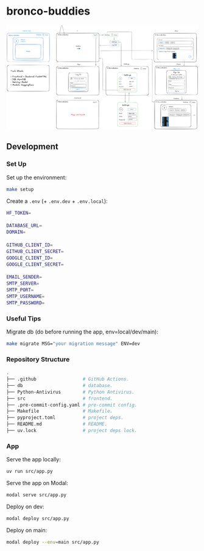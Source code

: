 # bronco-buddies

![Website diagram](./bronco-buddies.excalidraw.png)

## Development

### Set Up

Set up the environment:

```bash
make setup
```

Create a `.env` (+ `.env.dev` + `.env.local`):

```bash
HF_TOKEN=

DATABASE_URL=
DOMAIN=

GITHUB_CLIENT_ID=
GITHUB_CLIENT_SECRET=
GOOGLE_CLIENT_ID=
GOOGLE_CLIENT_SECRET=

EMAIL_SENDER=
SMTP_SERVER=
SMTP_PORT=
SMTP_USERNAME=
SMTP_PASSWORD=
```

### Useful Tips

Migrate db (do before running the app, env=local/dev/main):

```bash
make migrate MSG="your migration message" ENV=dev
```

### Repository Structure

```bash
.
├── .github                 # GitHub Actions.
├── db                      # database.
├── Python-Antivirus        # Python Antivirus.
├── src                     # frontend.
├── .pre-commit-config.yaml # pre-commit config.
├── Makefile                # Makefile.
├── pyproject.toml          # project deps.
├── README.md               # README.
├── uv.lock                 # project deps lock.
```

### App

Serve the app locally:

```bash
uv run src/app.py
```

Serve the app on Modal:

```bash
modal serve src/app.py
```

Deploy on dev:

```bash
modal deploy src/app.py
```

Deploy on main:

```bash
modal deploy --env=main src/app.py
```
